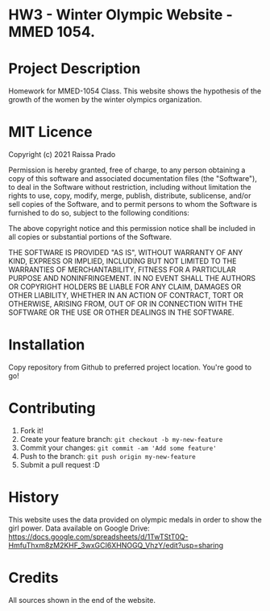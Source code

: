 # HW3 - Winter Olympic Website - MMED 1054.

# Project Description
Homework for MMED-1054 Class.
This website shows the hypothesis of the growth of the women by the winter olympics organization.

# MIT Licence
Copyright (c) 2021 Raissa Prado

Permission is hereby granted, free of charge, to any person obtaining a copy of this software and associated documentation files (the "Software"), to deal in the Software without restriction, including without limitation the rights to use, copy, modify, merge, publish, distribute, sublicense, and/or sell copies of the Software, and to permit persons to whom the Software is furnished to do so, subject to the following conditions:

The above copyright notice and this permission notice shall be included in all copies or substantial portions of the Software.

THE SOFTWARE IS PROVIDED "AS IS", WITHOUT WARRANTY OF ANY KIND, EXPRESS OR IMPLIED, INCLUDING BUT NOT LIMITED TO THE WARRANTIES OF MERCHANTABILITY, FITNESS FOR A PARTICULAR PURPOSE AND NONINFRINGEMENT. IN NO EVENT SHALL THE AUTHORS OR COPYRIGHT HOLDERS BE LIABLE FOR ANY CLAIM, DAMAGES OR OTHER LIABILITY, WHETHER IN AN ACTION OF CONTRACT, TORT OR OTHERWISE, ARISING FROM, OUT OF OR IN CONNECTION WITH THE SOFTWARE OR THE USE OR OTHER DEALINGS IN THE SOFTWARE.

# Installation
Copy repository from Github to preferred project location. You're good to go!

# Contributing
1. Fork it!
2. Create your feature branch: `git checkout -b my-new-feature`
3. Commit your changes: `git commit -am 'Add some feature'`
4. Push to the branch: `git push origin my-new-feature`
5. Submit a pull request :D

# History
This website uses the data provided on olympic medals in order to show the girl power. Data available on Google Drive: https://docs.google.com/spreadsheets/d/1TwTStT0Q-HmfuThxm8zM2KHF_3wxGCI6XHNOGQ_VhzY/edit?usp=sharing

# Credits
All sources shown in the end of the website.

